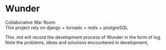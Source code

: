 # Wunder
Collaborative War Room  
This project rely on django + tornado + redis + postgreSQL

This .md will record the development process of Wunder in the form of log.
Note the problems, ideas and solutions encountered in development, 
